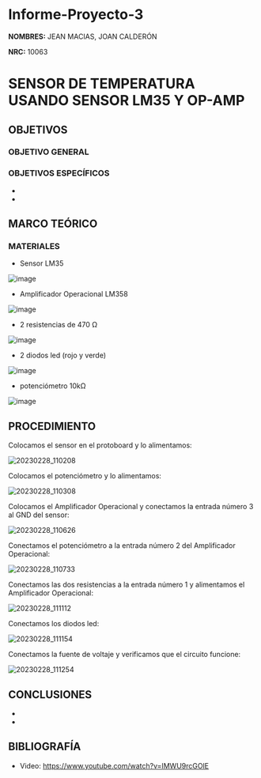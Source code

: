 # Informe-Proyecto-3

**NOMBRES:** JEAN MACIAS, JOAN CALDERÓN

**NRC:** 10063

# **SENSOR DE TEMPERATURA USANDO SENSOR LM35 Y OP-AMP**

## **OBJETIVOS**

### **OBJETIVO GENERAL**

### **OBJETIVOS ESPECÍFICOS**

* 

*

## **MARCO TEÓRICO**

### **MATERIALES**

* Sensor LM35

![image](https://user-images.githubusercontent.com/116774235/221907127-84597448-f99a-42ef-8297-1540ff96a1d1.png)

* Amplificador Operacional LM358

![image](https://user-images.githubusercontent.com/116774235/221907423-9e89631c-3ca8-4725-9e56-1e50cd60926e.png)

* 2 resistencias de 470 Ω

![image](https://user-images.githubusercontent.com/116774235/221907539-d80d06bb-c94f-43e2-b415-64308eb103d9.png)

* 2 diodos led (rojo y verde)

![image](https://user-images.githubusercontent.com/116774235/221907635-0ae73261-a173-40eb-8206-4c2a9b797daa.png)

* potenciómetro 10kΩ

![image](https://user-images.githubusercontent.com/116774235/221907786-d9e27ad0-91f8-4cf3-97e8-d9be403ec1d5.png)

## **PROCEDIMIENTO**

Colocamos el sensor en el protoboard y lo alimentamos:

![20230228_110208](https://user-images.githubusercontent.com/116774235/221914369-4d3f7023-75e3-40c3-97eb-42006844b7f2.jpg)

Colocamos el potenciómetro y lo alimentamos:

![20230228_110308](https://user-images.githubusercontent.com/116774235/221914442-008ac737-c738-4e7a-857a-7da4ba3c96cd.jpg)

Colocamos el Amplificador Operacional y conectamos la entrada número 3 al GND del sensor:

![20230228_110626](https://user-images.githubusercontent.com/116774235/221914501-2241b629-5715-4860-ba29-1c7ae2550cfc.jpg)

Conectamos el potenciómetro a la entrada número 2 del Amplificador Operacional:

![20230228_110733](https://user-images.githubusercontent.com/116774235/221914544-3450a385-f6da-43f0-bca0-ed97bca1cb6b.jpg)

Conectamos las dos resistencias a la entrada número 1 y alimentamos el Amplificador Operacional:

![20230228_111112](https://user-images.githubusercontent.com/116774235/221922022-1330f100-c600-45d3-8906-aedd0a11007e.jpg)

Conectamos los diodos led:

![20230228_111154](https://user-images.githubusercontent.com/116774235/221922307-679333bf-08cf-47b5-8537-d5726ad3b147.jpg)

Conectamos la fuente de voltaje y verificamos que el circuito funcione:

![20230228_111254](https://user-images.githubusercontent.com/116774235/221922466-8b8d092b-6314-4328-a95a-d19947a70b16.jpg)

## **CONCLUSIONES**

*

*

## **BIBLIOGRAFÍA**

* Video: https://www.youtube.com/watch?v=IMWU9rcGOlE
